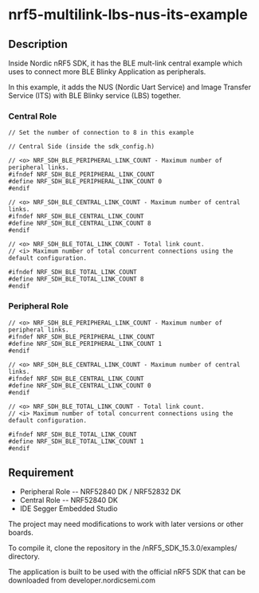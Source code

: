 # nrf5-multilink-lbs-nus-its-example

## Description

Inside Nordic nRF5 SDK, it has the BLE mult-link central example which uses to connect more BLE Blinky Application as peripherals.

In this example, it adds the NUS (Nordic Uart Service) and Image Transfer Service (ITS) with BLE Blinky service (LBS) together.

### Central Role

```
// Set the number of connection to 8 in this example

// Central Side (inside the sdk_config.h) 

// <o> NRF_SDH_BLE_PERIPHERAL_LINK_COUNT - Maximum number of peripheral links. 
#ifndef NRF_SDH_BLE_PERIPHERAL_LINK_COUNT
#define NRF_SDH_BLE_PERIPHERAL_LINK_COUNT 0
#endif

// <o> NRF_SDH_BLE_CENTRAL_LINK_COUNT - Maximum number of central links. 
#ifndef NRF_SDH_BLE_CENTRAL_LINK_COUNT
#define NRF_SDH_BLE_CENTRAL_LINK_COUNT 8
#endif

// <o> NRF_SDH_BLE_TOTAL_LINK_COUNT - Total link count. 
// <i> Maximum number of total concurrent connections using the default configuration.

#ifndef NRF_SDH_BLE_TOTAL_LINK_COUNT
#define NRF_SDH_BLE_TOTAL_LINK_COUNT 8
#endif
```
### Peripheral Role

```
// <o> NRF_SDH_BLE_PERIPHERAL_LINK_COUNT - Maximum number of peripheral links. 
#ifndef NRF_SDH_BLE_PERIPHERAL_LINK_COUNT
#define NRF_SDH_BLE_PERIPHERAL_LINK_COUNT 1
#endif

// <o> NRF_SDH_BLE_CENTRAL_LINK_COUNT - Maximum number of central links. 
#ifndef NRF_SDH_BLE_CENTRAL_LINK_COUNT
#define NRF_SDH_BLE_CENTRAL_LINK_COUNT 0
#endif

// <o> NRF_SDH_BLE_TOTAL_LINK_COUNT - Total link count. 
// <i> Maximum number of total concurrent connections using the default configuration.

#ifndef NRF_SDH_BLE_TOTAL_LINK_COUNT
#define NRF_SDH_BLE_TOTAL_LINK_COUNT 1
#endif

```


## Requirement

* Peripheral Role -- NRF52840 DK / NRF52832 DK
* Central Role -- NRF52840 DK
* IDE Segger Embedded Studio

The project may need modifications to work with later versions or other boards.

To compile it, clone the repository in the /nRF5_SDK_15.3.0/examples/ directory.

The application is built to be used with the official nRF5 SDK that can be downloaded from developer.nordicsemi.com



